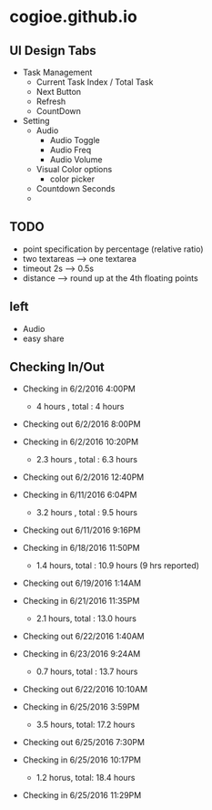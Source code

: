 # cogioe.github.io

## UI Design Tabs

* Task Management
  * Current Task Index / Total Task
  *   Next Button
  *   Refresh
  *   CountDown
* Setting
  * Audio
    * Audio Toggle
    * Audio Freq
    * Audio Volume
  * Visual Color options
    * color picker
  * Countdown Seconds
  * 
  
## TODO 
   * point specification by percentage (relative ratio) 
   * two textareas --> one textarea
   * timeout 2s --> 0.5s 
   * distance --> round up at the 4th floating points

## left
  * Audio
  * easy share

## Checking In/Out

- Checking in 6/2/2016 4:00PM
  - 4 hours  , total : 4 hours
- Checking out 6/2/2016 8:00PM

- Checking in 6/2/2016 10:20PM
  - 2.3 hours , total :  6.3 hours
- Checking out 6/2/2016 12:40PM

- Checking in 6/11/2016 6:04PM
  - 3.2 hours , total :  9.5 hours
- Checking out 6/11/2016 9:16PM

- Checking in 6/18/2016 11:50PM
  - 1.4 hours, total : 10.9 hours (9 hrs reported)
- Checking out 6/19/2016 1:14AM

- Checking in 6/21/2016 11:35PM
  - 2.1 hours, total : 13.0 hours
- Checking out 6/22/2016 1:40AM

- Checking in 6/23/2016 9:24AM
  - 0.7 hours, total : 13.7 hours
- Checking out 6/22/2016 10:10AM

- Checking in 6/25/2016 3:59PM
  - 3.5 hours, total: 17.2 hours
- Checking out 6/25/2016 7:30PM

- Checking in 6/25/2016 10:17PM
  - 1.2 horus, total: 18.4 hours
- Checking in 6/25/2016 11:29PM
